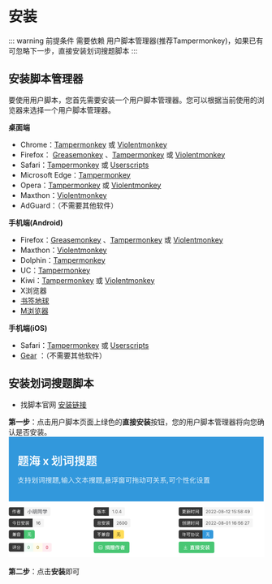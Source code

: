 # 安装

::: warning 前提条件
需要依赖 用户脚本管理器(推荐Tampermonkey)，如果已有可忽略下一步，直接安装划词搜题脚本
:::

## 安装脚本管理器
要使用用户脚本，您首先需要安装一个用户脚本管理器。您可以根据当前使用的浏览器来选择一个用户脚本管理器。

**桌面端**
- Chrome：[Tampermonkey](https://chrome.google.com/webstore/detail/tampermonkey/dhdgffkkebhmkfjojejmpbldmpobfkfo)  或 [Violentmonkey](https://chrome.google.com/webstore/detail/violent-monkey/jinjaccalgkegednnccohejagnlnfdag)
- Firefox： [Greasemonkey](https://www.zhaojiaoben.cn/script/detail/3524835685254d03bf5af828815430ec) 、[Tampermonkey](https://addons.mozilla.org/zh-CN/firefox/addon/tampermonkey/) 或 [Violentmonkey](https://addons.mozilla.org/zh-CN/firefox/addon/violentmonkey/)
- Safari：[Tampermonkey](https://www.tampermonkey.net/?browser=safari) 或 [Userscripts](https://apps.apple.com/app/userscripts/id1463298887)
- Microsoft Edge：[Tampermonkey](https://microsoftedge.microsoft.com/addons/detail/tampermonkey/iikmkjmpaadaobahmlepeloendndfphd)
- Opera：[Tampermonkey](https://addons.opera.com/extensions/details/tampermonkey-beta/) 或 [Violentmonkey](https://violentmonkey.github.io/get-it/)
- Maxthon：[Violentmonkey](http://extension.maxthon.com/detail/index.php?view_id=1680)
- AdGuard：（不需要其他软件）

**手机端(Android)**
- Firefox：[Greasemonkey](https://addons.mozilla.org/firefox/addon/greasemonkey/) 、[Tampermonkey](https://addons.mozilla.org/firefox/addon/tampermonkey/) 或 [Violentmonkey](https://addons.mozilla.org/firefox/addon/violentmonkey/)
- Maxthon：[Violentmonkey](http://extension.maxthon.com/detail/index.php?view_id=1680)
- Dolphin：[Tampermonkey](https://play.google.com/store/apps/details?id=net.tampermonkey.dolphin)
- UC：[Tampermonkey](https://www.tampermonkey.net/?browser=ucweb&ext=dhdg)
- Kiwi：[Tampermonkey](https://chrome.google.com/webstore/detail/tampermonkey/dhdgffkkebhmkfjojejmpbldmpobfkfo) 或 [Violentmonkey](https://chrome.google.com/webstore/detail/violent-monkey/jinjaccalgkegednnccohejagnlnfdag)
- X浏览器
- [书签地球](https://www.bookmarkearth.com/download/app)
- [M浏览器](http://mbrowser.nr19.cn/)

**手机端(iOS)**
- Safari：[Tampermonkey](http://tampermonkey.net/?browser=safari) 或 [Userscripts](https://apps.apple.com/app/userscripts/id1463298887)
- [Gear](https://gear4.app/) ：（不需要其他软件）

## 安装划词搜题脚本

- 找脚本官网 [安装链接](https://www.zhaojiaoben.cn/script/detail/3524835685254d03bf5af828815430ec)

**第一步**：点击用户脚本页面上绿色的**直接安装**按钮，您的用户脚本管理器将向您确认是否安装。
![avatar](./img/img_4.png)

**第二步**：点击**安装**即可

